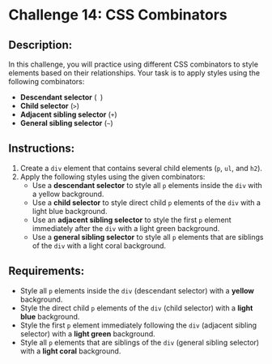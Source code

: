 # Challenge 14: CSS Combinators

##  Description:
In this challenge, you will practice using different CSS combinators to style elements based on their relationships. Your task is to apply styles using the following combinators:
- **Descendant selector** (` `)
- **Child selector** (`>`)
- **Adjacent sibling selector** (`+`)
- **General sibling selector** (`~`)

## Instructions:
1. Create a `div` element that contains several child elements (`p`, `ul`, and `h2`).
2. Apply the following styles using the given combinators:
   - Use a **descendant selector** to style all `p` elements inside the `div` with a yellow background.
   - Use a **child selector** to style direct child `p` elements of the `div` with a light blue background.
   - Use an **adjacent sibling selector** to style the first `p` element immediately after the `div` with a light green background.
   - Use a **general sibling selector** to style all `p` elements that are siblings of the `div` with a light coral background.

## Requirements:
- Style all `p` elements inside the `div` (descendant selector) with a **yellow** background.
- Style the direct child `p` elements of the `div` (child selector) with a **light blue** background.
- Style the first `p` element immediately following the `div` (adjacent sibling selector) with a **light green** background.
- Style all `p` elements that are siblings of the `div` (general sibling selector) with a **light coral** background.